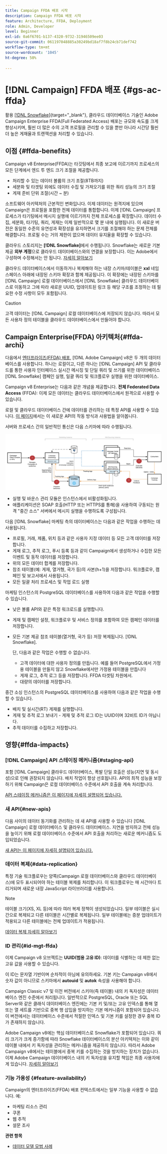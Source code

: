 ```yaml
---
title: Campaign FFDA 배포 시작
description: Campaign FFDA 배포 시작
feature: Architecture, FFDA, Deployment
role: Admin, Developer
level: Beginner
exl-id: 0a6f6701-b137-4320-9732-31946509ee03
source-git-commit: 061197048885a30249bd18af7f8b24cb71def742
workflow-type: tm+mt
source-wordcount: '1045'
ht-degree: 50%

---
```


# [!DNL Campaign] FFDA 배포 {#gs-ac-ffda}

활용 [[!DNL Snowflake]](https://www.snowflake.com/){target="_blank"}, 클라우드 데이터베이스 기술인 Adobe Campaign Enterprise FFDA(Full Federated Access) 배포는 규모와 속도를 크게 향상시키며, 훨씬 더 많은 수의 고객 프로필을 관리할 수 있을 뿐만 아니라 시간당 훨씬 더 높은 게재율과 트랜잭션을 처리할 수 있습니다.

## 이점 {#ffda-benefits}

Campaign v8 Enterprise(FFDA)는 타깃팅에서 최종 보고에 이르기까지 프로세스의 모든 단계에서 엔드 투 엔드 크기 조절을 제공합니다.

* 처리할 수 있는 데이터 볼륨의 크기 조절(8TB까지)
* 세분화 및 타겟팅 외에도 데이터 수집 및 가져오기를 위한 쿼리 성능의 크기 조절
* 게재 준비 단위 조절(시간 ~ 분)

소프트웨어 아키텍처의 근본적인 변화입니다. 이제 데이터는 원격지에 있으며 Campaign은 프로필을 포함한 전체 데이터를 통합합니다. 이제 [!DNL Campaign] 프로세스가 타기팅에서 메시지 실행에 이르기까지 전체 프로세스를 확장합니다. 데이터 수집, 세분화, 타기팅, 쿼리, 게재는 이제 일반적으로 몇 분 내에 실행됩니다. 이 새로운 버전은 동일한 수준의 유연성과 확장성을 유지하면서 크기를 조절해야 하는 문제 전체를 해결합니다. 프로필 수는 거의 제한이 없으며 데이터 유지율을 확장할 수 있습니다.

클라우드 스토리지는 **[!DNL Snowflake]**&#x200B;에서 수행됩니다. Snowflake는 새로운 기본 제공 **외부 계정**&#x200B;으로 클라우드 데이터베이스와의 연결을 보장합니다. 이는 Adobe에서 구성하며 수정해서는 안 됩니다. [자세히 알아보기](../config/external-accounts.md)

클라우드 데이터베이스에서 이동하거나 복제해야 하는 내장 스키마/테이블은 **xxl** 네임스페이스 아래에 내장된 스키마 확장과 함께 제공됩니다. 이 확장에는 내장된 스키마를 [!DNL Campaign] 로컬 데이터베이스에서 [!DNL Snowflake] 클라우드 데이터베이스로 이동하고 그에 따라 새로운 UUID, 업데이트된 링크 등 해당 구조를 조정하는 데 필요한 수정 사항이 모두 포함됩니다.

>[!CAUTION]
>
> 고객 데이터는 [!DNL Campaign] 로컬 데이터베이스에 저장되지 않습니다. 따라서 모든 사용자 정의 테이블을 클라우드 데이터베이스에서 만들어야 합니다.
>

## Campaign Enterprise(FFDA) 아키텍처{#ffda-archi}

다음에서 [엔터프라이즈(FFDA) 배포](../architecture/enterprise-deployment.md), [!DNL Adobe Campaign] v8은 두 개의 데이터베이스를 사용합니다. 하나는 로컬이고, 다른 하나는 [!DNL Campaign] API 및 클라우드를 통한 사용자 인터페이스 실시간 메시징 및 단일 쿼리 및 쓰기를 위한 데이터베이스 [!DNL Snowflake] 캠페인 실행, 일괄 쿼리 및 워크플로우 실행을 위한 데이터베이스.

Campaign v8 Enterprise는 다음과 같은 개념을 제공합니다. **전체 Federated Data Access** (FFDA): 이제 모든 데이터는 클라우드 데이터베이스에서 원격으로 사용할 수 있습니다.

로컬 및 클라우드 데이터베이스 간에 데이터를 관리하는 데 특정 API를 사용할 수 있습니다. [이 페이지](new-apis.md)에서는 이 새로운 API의 작동 방식과 사용법을 알아봅니다.

서버와 프로세스 간의 일반적인 통신은 다음 스키마에 따라 수행됩니다.

![](assets/architecture.png)

* 실행 및 바운스 관리 모듈은 인스턴스에서 비활성화됩니다.
* 애플리케이션은 SOAP 호출(HTTP 또는 HTTPS를 통해)을 사용하여 구동되는 원격 &quot;중간 소스&quot; 서버에서 메시지 실행을 수행하도록 구성됩니다.

다음 [!DNL Snowflake] 마케팅 측의 데이터베이스는 다음과 같은 작업을 수행하는 데 사용됩니다.

* 프로필, 거래, 제품, 위치 등과 같은 사용자 지정 데이터 등 모든 고객 데이터를 저장합니다.
* 게재 로그, 추적 로그, 푸시 등록 등과 같이 Campaign에서 생성하거나 수집한 모든 이벤트 및 동작 데이터를 저장합니다.
* 위의 모든 데이터 합계를 저장합니다.
* 참조 테이블(예: 게재, 열거형, 국가 등)의 사본(h+1)을 저장합니다. 워크플로우, 캠페인 및 보고서에서 사용됩니다.
* 모든 일괄 처리 프로세스 및 작업 로드 실행


마케팅 인스턴스의 PostgreSQL 데이터베이스를 사용하여 다음과 같은 작업을 수행할 수 있습니다.

* 낮은 볼륨 API와 같은 특정 워크로드를 실행합니다.
* 게재 및 캠페인 설정, 워크플로우 및 서비스 정의를 포함하여 모든 캠페인 데이터를 저장합니다.
* 모든 기본 제공 참조 테이블(열거형, 국가 등) 저장 복제됩니다. [!DNL Snowflake].

  단, 다음과 같은 작업은 수행할 수 없습니다.
   * 고객 데이터에 대한 사용자 정의를 만듭니다. 예를 들어 PostgreSQL에서 가정용 테이블을 만들지 않고 Snowflake에서만 가정용 테이블을 만듭니다
   * 게재 로그, 추적 로그 등을 저장합니다. FFDA 타겟팅 차원에서.
   * 대량의 데이터를 저장합니다.


중간 소싱 인스턴스의 PostgreSQL 데이터베이스를 사용하여 다음과 같은 작업을 수행할 수 있습니다.

* 배치 및 실시간(RT) 게재를 실행합니다.
* 게재 및 추적 로그 보내기 - 게재 및 추적 로그 ID는 UUID이며 32비트 ID가 아닙니다.
* 추적 데이터를 수집하고 저장합니다.


## 영향{#ffda-impacts}

### [!DNL Campaign] API 스테이징 메커니즘{#staging-api}

포함 [!DNL Campaign] 클라우드 데이터베이스, 폭발 단일 호출은 성능(지연 및 동시성)으로 인해 권장되지 않습니다. 배치 작업이 항상 선호됩니다. API의 최적 성능을 보장하기 위해 Campaign은 로컬 데이터베이스 수준에서 API 호출을 계속 처리합니다.

[API 스테이징 메커니즘은 이 페이지에 자세히 설명되어 있습니다.](staging.md)

### 새 API{#new-apis}

다음 사이의 데이터 동기화를 관리하는 데 새 API를 사용할 수 있습니다 [!DNL Campaign] 로컬 데이터베이스 및 클라우드 데이터베이스. 지연을 방지하고 전체 성능을 높이기 위해 로컬 데이터베이스 수준에서 API 호출을 처리하는 새로운 메커니즘도 도입되었습니다.

[새 API는 이 페이지에 자세히 설명되어 있습니다.](new-apis.md)


### 데이터 복제{#data-replication}

특정 기술 워크플로우는 양쪽(Campaign 로컬 데이터베이스와 클라우드 데이터베이스)에 모두 표시되어야 하는 테이블 복제를 처리합니다. 이 워크플로우는 매 시간마다 트리거되며 새로운 내장 JavaScript 라이브러리를 사용합니다.

>[!NOTE]
>
> 테이블 크기(XS, XL 등)에 따라 여러 복제 정책이 생성되었습니다.
> 일부 테이블은 실시간으로 복제되고 다른 테이블은 시간별로 복제됩니다. 일부 테이블에는 증분 업데이트가 적용되고 다른 테이블에는 전체 업데이트가 적용됩니다.
>

[데이터 복제 자세히 알아보기](replication.md)

### ID 관리{#id-mgt-ffda}

이제 Campaign v8 오브젝트는 **UUID(범용 고유 ID)**: 데이터를 식별하는 데 제한 없는 고유 값을 사용할 수 있습니다.

이 ID는 문자열 기반이며 순차적이 아님에 유의하세요. 기본 키는 Campaign v8에서 숫자 값이 아니므로 스키마에서 **autouid** 및 **autok** 속성을 사용해야 합니다.

Campaign Classic v7 및 이전 버전에서 스키마(즉 테이블) 내의 키 독자성은 데이터베이스 엔진 수준에서 처리됩니다. 일반적으로 PostgreSQL, Oracle 또는 SQL Server와 같은 클래식 데이터베이스 엔진에는 기본 키 및/또는 고유 인덱스를 통해 열 또는 열 세트를 기반으로 중복 행 삽입을 방지하는 기본 메커니즘이 포함되어 있습니다. 이 버전에서는 데이터베이스 수준에서 적절한 인덱스 및 기본 키를 설정한 경우 중복 ID가 존재하지 않습니다.

Adobe Campaign v8에는 핵심 데이터베이스로 Snowflake가 포함되어 있습니다. 쿼리 크기가 크게 증가함에 따라 Snowflake 데이터베이스의 분산 아키텍처는 이와 같이 테이블 내에서 키 독자성을 관리하는 메커니즘을 제공하지 않습니다. 따라서 Adobe Campaign v8에서는 테이블에서 중복 키를 수집하는 것을 방지하는 장치가 없습니다. 이제 Adobe Campaign 데이터베이스 내의 키 독자성을 유지할 책임은 최종 사용자에게 있습니다. [자세히 알아보기](keys.md)

### 기능 가용성 {#feature-availability}

Campaign의 엔터프라이즈(FFDA) 배포 컨텍스트에서는 일부 기능을 사용할 수 없습니다. 예:

* 마케팅 리소스 관리
* 쿠폰
* 웹 추적
* 설문 조사


**관련 항목**

* [데이터 모델 모범 사례](../dev/datamodel-best-practices.md)
